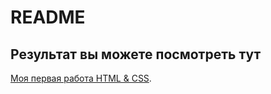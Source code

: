 # README

## Результат вы можете посмотреть тут

[Моя первая работа HTML & CSS](https://duckduckgo.com "The best search engine for privacy").
